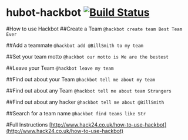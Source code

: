 # hubot-hackbot [![Build Status](https://travis-ci.org/TechNottingham/hubot-hackbot.svg?branch=master)](https://travis-ci.org/TechNottingham/hubot-hackbot)

#How to use Hackbot
##Create a Team
`@hackbot create team Best Team Ever`

##Add a teammate
`@hackbot add @BillSmith to my team`

##Set your team motto
`@hackbot our motto is We are the bestest`

##Leave your Team
`@hackbot leave my team`

##Find out about your Team
`@hackbot tell me about my team`

##Find out about any Team
`@hackbot tell me about team Strangers`

##Find out about any hacker
`@hackbot tell me about @BillSmith`

##Search for a team name
`@hackbot find teams like Str`

#Full Instructions
[http://www.hack24.co.uk/how-to-use-hackbot](http://www.hack24.co.uk/how-to-use-hackbot)

